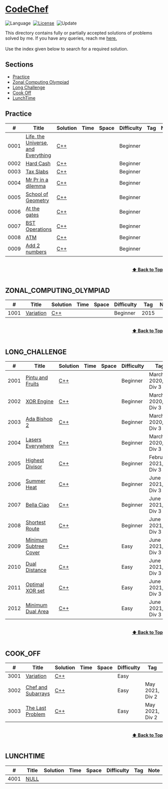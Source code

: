 # [CodeChef](https://www.codechef.com)

![Language](https://img.shields.io/badge/language-Python%20%2F%20Modern%20C++-orange.svg)&nbsp;
[![License](https://img.shields.io/badge/license-MIT-blue.svg)](./LICENSE.md)&nbsp;
![Update](https://img.shields.io/badge/update-weekly-green.svg)&nbsp;

This directory contains fully or partially accepted solutions of problems solved by me. If you have any queries, reach me [here.](https://discuss.codechef.com/u/nimesh_04/)<br>
<br>
Use the index given below to search for a required solution.

## Sections

* <a href="#Practice">Practice</a><br>
* <a href="#ZONAL_COMPUTING_OLYMPIAD">Zonal Computing Olympiad</a><br>
* <a href="#LONG_CHALLENGE">Long Challenge</a><br>
* <a href="#COOK_OFF">Cook Off</a><br>
* <a href="#LUNCHTIME">LunchTime</a><br>

## Practice
|  #  | Title           |  Solution       |  Time           | Space           | Difficulty    | Tag          | Note| 
|-----|---------------- | --------------- | --------------- | --------------- | ------------- |--------------|-----|
0001 | [Life, the Universe, and Everything](https://www.codechef.com/problems/TEST) | [C++](./Easy/Life_univ_everything.cpp) |        |          | Beginner         |||
0002 | [Hard Cash](https://www.codechef.com/problems/CASH) | [C++](./Easy/Life_univ_everything.cpp) |        |          | Beginner         |||
0003 | [Tax Slabs](https://www.codechef.com/problems/SLAB) | [C++](./Easy/Life_univ_everything.cpp) |        |          | Beginner         |||
0004 | [Mr Pr in a dilemma](https://www.codechef.com/problems/ICM2008) | [C++](./Easy/Life_univ_everything.cpp) |        |          | Beginner        |||
0005 | [School of Geometry](https://www.codechef.com/problems/SNUG_FIT) | [C++](./Easy/Life_univ_everything.cpp) |        |          | Beginner         |||
0006 | [At the gates](https://www.codechef.com/problems/POPGATES) | [C++](./Easy/Life_univ_everything.cpp) |        |          | Beginner         |||
0007 | [BST Operations](https://www.codechef.com/problems/BSTOPS) | [C++](./Easy/Life_univ_everything.cpp) |        |          | Beginner         |||
0008 | [ATM](https://www.codechef.com/problems/HS08TEST) | [C++](./Easy/Life_univ_everything.cpp) |        |          | Beginner         |||
0009 | [Add 2 numbers](https://www.codechef.com/problems/FLOW001) | [C++](./Easy/Life_univ_everything.cpp) |        |          | Beginner         |||

<br/>
<div align="right">
    <b><a href="#Sections">⬆️ Back to Top</a></b>
</div>
<br/>

## ZONAL_COMPUTING_OLYMPIAD
|  #  | Title           |  Solution       |  Time           | Space           | Difficulty    | Tag          | Note| 
|-----|---------------- | --------------- | --------------- | --------------- | ------------- |--------------|-----|
1001 | [Variation](https://www.codechef.com/ZCOPRAC/problems/ZCO15002) | [C++]() |        |          | Beginner | 2015 ||

<br/>
<div align="right">
    <b><a href="#Sections">⬆️ Back to Top</a></b>
</div>
<br/>

## LONG_CHALLENGE
|  #  | Title           |  Solution       |  Time           | Space           | Difficulty    | Tag          | Note| 
|-----|---------------- | --------------- | --------------- | --------------- | ------------- |--------------|-----|
2001 | [Pintu and Fruits](https://www.codechef.com/MARCH20B/problems/CHPINTU) | [C++]() |        |          | Beginner         | March 2020, Div 3 ||
2002 | [XOR Engine](https://www.codechef.com/MARCH20B/problems/CHPINTU) | [C++]() |        |          | Beginner         | March 2020, Div 3 ||
2003 | [Ada Bishop 2](https://www.codechef.com/MARCH20B/problems/CHPINTU) | [C++]() |        |          | Beginner         | March 2020, Div 3 ||
2004 | [Lasers Everywhere](https://www.codechef.com/MARCH20B/problems/CHPINTU) | [C++]() |        |          | Beginner         | March 2020, Div 3 ||
2005 | [Highest Divisor](https://www.codechef.com/MARCH20B/problems/CHPINTU) | [C++]() |        |          | Beginner         | February 2021, Div 3 ||
2006 | [Summer Heat](https://www.codechef.com/MARCH20B/problems/CHPINTU) | [C++]() |        |          | Beginner         | June 2021, Div 3 ||
2007 | [Bella Ciao](https://www.codechef.com/MARCH20B/problems/CHPINTU) | [C++]() |        |          | Beginner         | June 2021, Div 3 ||
2008 | [Shortest Route](https://www.codechef.com/MARCH20B/problems/CHPINTU) | [C++]() |        |          | Beginner         | June 2021, Div 3 ||
2009 | [Minimum Subtree Cover](https://www.codechef.com/MARCH20B/problems/CHPINTU) | [C++]() |        |          | Easy        | June 2021, Div 3 ||
2010 | [Dual Distance](https://www.codechef.com/MARCH20B/problems/CHPINTU) | [C++]() |        |          | Easy        | June 2021, Div 3 ||
2011 | [Optimal XOR set](https://www.codechef.com/MARCH20B/problems/CHPINTU) | [C++]() |        |          | Easy         | June 2021, Div 3 ||
2012 | [Minimum Dual Area](https://www.codechef.com/MARCH20B/problems/CHPINTU) | [C++]() |        |          | Easy        | June 2021, Div 3 ||

<br/>
<div align="right">
    <b><a href="#Sections">⬆️ Back to Top</a></b>
</div>
<br/>

## COOK_OFF
|  #  | Title           |  Solution       |  Time           | Space           | Difficulty    | Tag          | Note| 
|-----|---------------- | --------------- | --------------- | --------------- | ------------- |--------------|-----|
3001 | [Variation](https://www.codechef.com/ZCOPRAC/problems/ZCO15002) | [C++]() |        |          | Easy         |||
3002 | [Chef and Subarrays](https://www.codechef.com/problems/CSUBS) | [C++](./Easy/Life_univ_everything.cpp) |        |          | Easy | May 2021, Div 2 ||
3003 | [The Last Problem](https://www.codechef.com/problems/TLAPM) | [C++](./Easy/Life_univ_everything.cpp) |        |          | Easy | May 2021, Div 2 ||

<br/>
<div align="right">
    <b><a href="#Sections">⬆️ Back to Top</a></b>
</div>
<br/>

## LUNCHTIME
|  #  | Title           |  Solution       |  Time           | Space           | Difficulty    | Tag          | Note| 
|-----|---------------- | --------------- | --------------- | --------------- | ------------- |--------------|-----|
4001 | [NULL]() | []() |        |          |          |||
